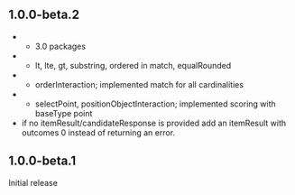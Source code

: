 ## 1.0.0-beta.2

* + 3.0 packages
* + lt, lte, gt, substring, ordered in match, equalRounded
* + orderInteraction; implemented match for all cardinalities
* + selectPoint, positionObjectInteraction; implemented scoring with baseType point
* if no itemResult/candidateResponse is provided add an itemResult with outcomes 0 instead of returning an error.

## 1.0.0-beta.1

Initial release